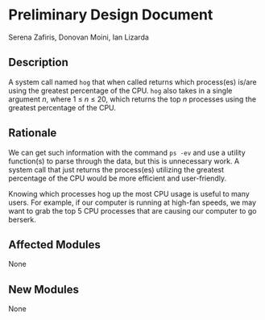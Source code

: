 # Preliminary Design Document

Serena Zafiris, Donovan Moini, Ian Lizarda

## Description
A system call named `hog` that when called returns which process(es) is/are using the greatest percentage of the CPU.
`hog` also takes in a single argument *n*, where 1 ≤ *n* ≤ 20, which returns the top *n* processes using the greatest percentage of the CPU.

## Rationale
We can get such information with the command `ps -ev` and use a utility function(s) to parse through the data, but this is unnecessary work. A system call that just returns the process(es) utilizing the greatest percentage of the CPU would be more efficient and user-friendly.

Knowing which processes hog up the most CPU usage is useful to many users. For example, if our computer is running at high-fan speeds, we may want to grab the top 5 CPU processes that are causing our computer to go berserk. 

## Affected Modules
None

## New Modules
None